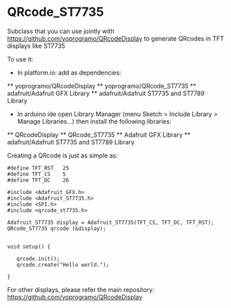 # QRcode_ST7735

Subclass that you can use jointly with https://github.com/yoprogramo/QRcodeDisplay to generate QRcodes in TFT displays like ST7735

To use it:

* In platform.io: add as dependencies:

 ** yoprogramo/QRcodeDisplay
 ** yoprogramo/QRcode_ST7735
 ** adafruit/Adafruit GFX Library
 ** adafruit/Adafruit ST7735 and ST7789 Library

 * In arduino ide open Library Manager (menu Sketch > Include Library > Manage Libraries…) then install the following libraries:

 ** QRcodeDisplay
 ** QRcode_ST7735
 ** Adafruit GFX Library
 ** adafruit/Adafruit ST7735 and ST7789 Library

 Creating a QRcode is just as simple as:

 ```
#define TFT_RST   25    
#define TFT_CS    5     
#define TFT_DC    26    

#include <Adafruit_GFX.h>      
#include <Adafruit_ST7735.h>   
#include <SPI.h>
#include <qrcode_st7735.h>

Adafruit_ST7735 display = Adafruit_ST7735(TFT_CS, TFT_DC, TFT_RST);
QRcode_ST7735 qrcode (&display);


void setup() {

    qrcode.init();
    qrcode.create("Hello world.");

}

 ```

 For other displays, please refer the main repository: https://github.com/yoprogramo/QRcodeDisplay
